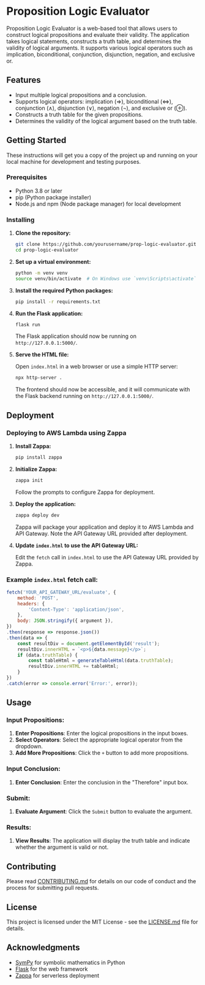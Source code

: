 # Proposition Logic Evaluator

Proposition Logic Evaluator is a web-based tool that allows users to construct logical propositions and evaluate their validity. The application takes logical statements, constructs a truth table, and determines the validity of logical arguments. It supports various logical operators such as implication, biconditional, conjunction, disjunction, negation, and exclusive or.

## Features

- Input multiple logical propositions and a conclusion.
- Supports logical operators: implication (=>), biconditional (<=>), conjunction (∧), disjunction (∨), negation (¬), and exclusive or (⊕).
- Constructs a truth table for the given propositions.
- Determines the validity of the logical argument based on the truth table.

## Getting Started

These instructions will get you a copy of the project up and running on your local machine for development and testing purposes.

### Prerequisites

- Python 3.8 or later
- pip (Python package installer)
- Node.js and npm (Node package manager) for local development

### Installing

1. **Clone the repository:**

    ```sh
    git clone https://github.com/yourusername/prop-logic-evaluator.git
    cd prop-logic-evaluator
    ```

2. **Set up a virtual environment:**

    ```sh
    python -m venv venv
    source venv/bin/activate  # On Windows use `venv\Scripts\activate`
    ```

3. **Install the required Python packages:**

    ```sh
    pip install -r requirements.txt
    ```

4. **Run the Flask application:**

    ```sh
    flask run
    ```

    The Flask application should now be running on `http://127.0.0.1:5000/`.

5. **Serve the HTML file:**

    Open `index.html` in a web browser or use a simple HTTP server:

    ```sh
    npx http-server .
    ```

    The frontend should now be accessible, and it will communicate with the Flask backend running on `http://127.0.0.1:5000/`.

## Deployment

### Deploying to AWS Lambda using Zappa

1. **Install Zappa:**

    ```sh
    pip install zappa
    ```

2. **Initialize Zappa:**

    ```sh
    zappa init
    ```

    Follow the prompts to configure Zappa for deployment.

3. **Deploy the application:**

    ```sh
    zappa deploy dev
    ```

    Zappa will package your application and deploy it to AWS Lambda and API Gateway. Note the API Gateway URL provided after deployment.

4. **Update `index.html` to use the API Gateway URL:**

    Edit the `fetch` call in `index.html` to use the API Gateway URL provided by Zappa.

### Example `index.html` fetch call:

```javascript
fetch('YOUR_API_GATEWAY_URL/evaluate', {
    method: 'POST',
    headers: {
        'Content-Type': 'application/json',
    },
    body: JSON.stringify({ argument }),
})
.then(response => response.json())
.then(data => {
    const resultDiv = document.getElementById('result');
    resultDiv.innerHTML = `<p>${data.message}</p>`;
    if (data.truthTable) {
        const tableHtml = generateTableHtml(data.truthTable);
        resultDiv.innerHTML += tableHtml;
    }
})
.catch(error => console.error('Error:', error));
```

## Usage

### Input Propositions:
1. **Enter Propositions**: Enter the logical propositions in the input boxes.
2. **Select Operators**: Select the appropriate logical operator from the dropdown.
3. **Add More Propositions**: Click the `+` button to add more propositions.

### Input Conclusion:
1. **Enter Conclusion**: Enter the conclusion in the "Therefore" input box.

### Submit:
1. **Evaluate Argument**: Click the `Submit` button to evaluate the argument.

### Results:
1. **View Results**: The application will display the truth table and indicate whether the argument is valid or not.

## Contributing

Please read [CONTRIBUTING.md](CONTRIBUTING.md) for details on our code of conduct and the process for submitting pull requests.

## License

This project is licensed under the MIT License - see the [LICENSE.md](LICENSE.md) file for details.

## Acknowledgments

- [SymPy](https://www.sympy.org/en/index.html) for symbolic mathematics in Python
- [Flask](https://flask.palletsprojects.com/en/2.0.x/) for the web framework
- [Zappa](https://github.com/zappa/Zappa) for serverless deployment
